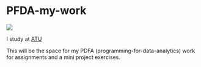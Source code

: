 # PFDA-my-work

![](https://media.licdn.com/dms/image/D4E12AQF09Ly9samV8A/article-cover_image-shrink_720_1280/0/1703999905248?e=2147483647&v=beta&t=9W7PWBI-57x3i-65CQjxQrawRdUj2n2enzd3HBSg9m8)


 I study at [ATU](https://www.atu.ie/)


This will be the space  for my PDFA (programming-for-data-analytics) work for assignments and a mini project exercises.
